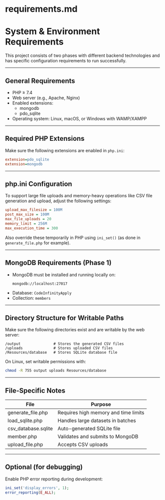 # requirements.md

# System & Environment Requirements

This project consists of two phases with different backend technologies and has specific configuration requirements to run successfully.

---

## General Requirements

- PHP ≥ 7.4
- Web server (e.g., Apache, Nginx)
- Enabled extensions:
  - mongodb
  - pdo_sqlite
- Operating system: Linux, macOS, or Windows with WAMP/XAMPP

---

## Required PHP Extensions

Make sure the following extensions are enabled in `php.ini`:

```ini
extension=pdo_sqlite
extension=mongodb
```

---

## php.ini Configuration

To support large file uploads and memory-heavy operations like CSV file generation and upload, adjust the following settings:

```ini
upload_max_filesize = 100M
post_max_size = 100M
max_file_uploads = 20
memory_limit = 256M
max_execution_time = 300
```

Also override these temporarily in PHP using `ini_set()` (as done in `generate_file.php` for example).

---

## MongoDB Requirements (Phase 1)

- MongoDB must be installed and running locally on:
  ```
  mongodb://localhost:27017
  ```
- Database: `CodeInfinityApply`
- Collection: `members`

---

## Directory Structure for Writable Paths

Make sure the following directories exist and are writable by the web server:

```
/output               # Stores the generated CSV files
/uploads              # Stores uploaded CSV files
/Resources/database   # Stores SQLite database file
```

On Linux, set writable permissions with:

```bash
chmod -R 755 output uploads Resources/database
```

---

## File-Specific Notes

| File                | Purpose                             |
|---------------------|-------------------------------------|
| generate_file.php   | Requires high memory and time limits |
| load_sqlite.php     | Handles large datasets in batches    |
| csv_database.sqlite | Auto-generated SQLite file           |
| member.php          | Validates and submits to MongoDB     |
| upload_file.php     | Accepts CSV uploads                  |

---

## Optional (for debugging)

Enable PHP error reporting during development:

```php
ini_set('display_errors', 1);
error_reporting(E_ALL);
```
